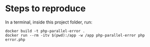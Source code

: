 # Steps to reproduce

In a terminal, inside this project folder, run:

```shell
docker build -t php-parallel-error .
docker run --rm -itv $(pwd):/app -w /app php-parallel-error php error.php
```
